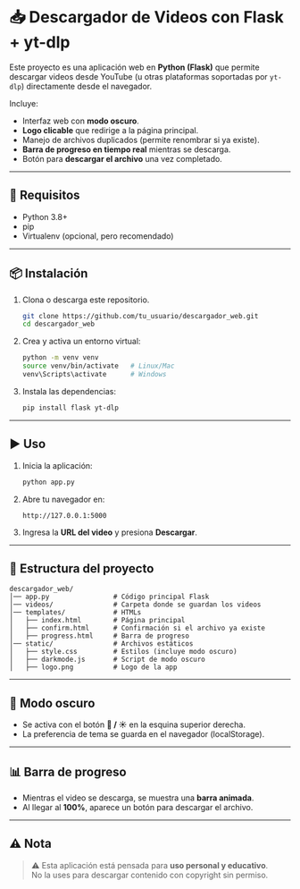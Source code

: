 # 📥 Descargador de Videos con Flask + yt-dlp

Este proyecto es una aplicación web en **Python (Flask)** que permite descargar videos desde YouTube (u otras plataformas soportadas por `yt-dlp`) directamente desde el navegador.  

Incluye:  
- Interfaz web con **modo oscuro**.  
- **Logo clicable** que redirige a la página principal.  
- Manejo de archivos duplicados (permite renombrar si ya existe).  
- **Barra de progreso en tiempo real** mientras se descarga.  
- Botón para **descargar el archivo** una vez completado.

---

## 🚀 Requisitos

- Python 3.8+
- pip
- Virtualenv (opcional, pero recomendado)

---

## 📦 Instalación

1. Clona o descarga este repositorio.  
   ```bash
   git clone https://github.com/tu_usuario/descargador_web.git
   cd descargador_web
   ```

2. Crea y activa un entorno virtual:  
   ```bash
   python -m venv venv
   source venv/bin/activate   # Linux/Mac
   venv\Scripts\activate      # Windows
   ```

3. Instala las dependencias:  
   ```bash
   pip install flask yt-dlp
   ```

---

## ▶️ Uso

1. Inicia la aplicación:  
   ```bash
   python app.py
   ```

2. Abre tu navegador en:  
   ```
   http://127.0.0.1:5000
   ```

3. Ingresa la **URL del video** y presiona **Descargar**.  

---

## 📂 Estructura del proyecto

```
descargador_web/
│── app.py                # Código principal Flask
│── videos/               # Carpeta donde se guardan los videos
│── templates/            # HTMLs
│   ├── index.html        # Página principal
│   ├── confirm.html      # Confirmación si el archivo ya existe
│   ├── progress.html     # Barra de progreso
│── static/               # Archivos estáticos
│   ├── style.css         # Estilos (incluye modo oscuro)
│   ├── darkmode.js       # Script de modo oscuro
│   ├── logo.png          # Logo de la app
```

---

## 🌙 Modo oscuro

- Se activa con el botón **🌙 / ☀️** en la esquina superior derecha.  
- La preferencia de tema se guarda en el navegador (localStorage).  

---

## 📊 Barra de progreso

- Mientras el video se descarga, se muestra una **barra animada**.  
- Al llegar al **100%**, aparece un botón para descargar el archivo.  

---

## ⚠️ Nota

> ⚠️ Esta aplicación está pensada para **uso personal y educativo**.  
> No la uses para descargar contenido con copyright sin permiso.  
